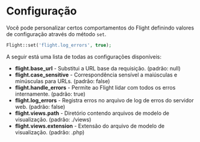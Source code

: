 # Configuração

Você pode personalizar certos comportamentos do Flight definindo valores de configuração
através do método `set`.

```php
Flight::set('flight.log_errors', true);
```

A seguir está uma lista de todas as configurações disponíveis:

- **flight.base_url** - Substitui a URL base da requisição. (padrão: null)
- **flight.case_sensitive** - Correspondência sensível a maiúsculas e minúsculas para URLs. (padrão: false)
- **flight.handle_errors** - Permite ao Flight lidar com todos os erros internamente. (padrão: true)
- **flight.log_errors** - Registra erros no arquivo de log de erros do servidor web. (padrão: false)
- **flight.views.path** - Diretório contendo arquivos de modelo de visualização. (padrão: ./views)
- **flight.views.extension** - Extensão do arquivo de modelo de visualização. (padrão: .php)